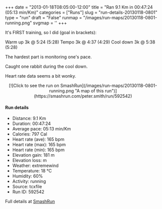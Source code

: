 +++
date = "2013-01-18T08:05:00-12:00"
title = "Ran 9.1 Km in 00:47:24 (05:13 min/Km)"
categories = ["Runs"]
slug = "run-details-20130118-0801"
type = "run"
draft = "False"
runmap = "/images/run-maps/20130118-0801-running.png"
svgmap = '<polyline points="0 53, 1 58, 12 48, 20 45, 25 47, 26 47, 29 44, 30 42, 31 42, 44 42, 47 43, 51 45, 58 50, 58 51, 60 51, 67 54, 76 53, 83 52, 85 51, 90 49, 96 50, 96 50, 100 51, 97 50, 90 49, 87 50, 85 51, 77 53, 67 54, 60 51, 50 44, 47 43, 34 42, 30 42, 28 45, 25 47, 21 45, 19 45, 13 48, 8 52">'
+++

It's FIRST training, so I did (goal in brackets):

Warm up 3k @ 5:24 (5:28)
Tempo 3k @ 4:37 (4:29)
Cool down 3k @ 5:38 (5:28)

The hardest part is monitoring one's pace. 

Caught one rabbit during the cool down. 

Heart rate data seems a bit wonky. 



<!--more-->

<center>
[![Click to see the run on SmashRun](/images/run-maps/20130118-0801-running.png "A map of this run")](https://smashrun.com/peter.smith/run/592542)
</center>

#### Run details

* Distance: 9.1 Km
* Duration: 00:47:24
* Average pace: 05:13 min/Km
* Calories: 797 Cal
* Heart rate (ave): 165 bpm
* Heart rate (max): 165 bpm
* Heart rate (min): 165 bpm
* Elevation gain: 181 m
* Elevation loss:  m
* Weather: extremewind
* Temperature: 18 &deg;C
* Humidity: 60%
* Activity: running
* Source: tcxfile
* Run ID: 592542

Full details at [SmashRun](https://smashrun.com/peter.smith/run/592542)